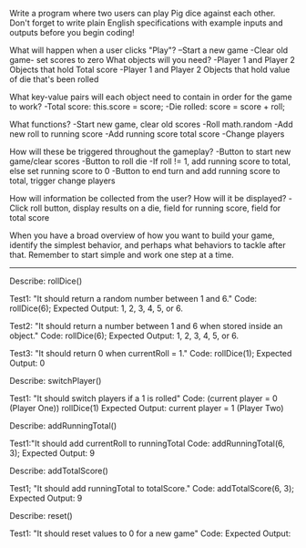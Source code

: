 Write a program where two users can play Pig dice against each other. Don't forget to write plain English specifications with example inputs and outputs before you begin coding!

What will happen when a user clicks "Play"?
  –Start a new game
  -Clear old game- set scores to zero
What objects will you need?
  -Player 1 and Player 2 Objects that hold Total score
  -Player 1 and Player 2 Objects that hold value of die that's been rolled

What key-value pairs will each object need to contain in order for the game to work?
  -Total score: this.score = score;
  -Die rolled: score = score + roll;

What functions?
  -Start new game, clear old scores
  -Roll math.random
  -Add new roll to running score
  -Add running score total score
  -Change players
  
How will these be triggered throughout the gameplay?
  -Button to start new game/clear scores
  -Button to roll die
  -If roll != 1, add running score to total, else set running score to 0
  -Button to end turn and add running score to total, trigger change players

How will information be collected from the user? How will it be displayed?
  -Click roll button, display results on a die, field for running score, field for total score

When you have a broad overview of how you want to build your game, identify the simplest behavior, and perhaps what behaviors to tackle after that. Remember to start simple and work one step at a time.

-----------------------------------------------------------------------------------------------------------------

Describe: rollDice()

Test1: "It should return a random number between 1 and 6."
Code: rollDice(6);
Expected Output: 1, 2, 3, 4, 5, or 6.

Test2: "It should return a number between 1 and 6 when stored inside an object."
Code: rollDice(6);
Expected Output: 1, 2, 3, 4, 5, or 6.

Test3: "It should return 0 when currentRoll = 1."
Code: rollDice(1);
Expected Output: 0

Describe: switchPlayer() 

Test1: "It should switch players if a 1 is rolled"
Code: (current player = 0 (Player One)) 
      rollDice(1)
Expected Output: current player = 1 (Player Two)

Describe: addRunningTotal()

Test1:"It should add currentRoll to runningTotal
Code: addRunningTotal(6, 3);
Expected Output: 9

Describe: addTotalScore()

Test1; "It should add runningTotal to totalScore."
Code: addTotalScore(6, 3);
Expected Output: 9

Describe: reset()

Test1: "It should reset values to 0 for a new game"
Code: 
Expected Output: 

